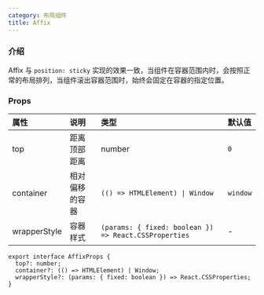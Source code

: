 ```yaml
---
category: 布局组件
title: Affix
---
```


### 介绍

Affix 与 `position: sticky` 实现的效果一致，当组件在容器范围内时，会按照正常的布局排列，当组件滚出容器范围时，始终会固定在容器的指定位置。

### Props

| 属性 | 说明 | 类型 | 默认值 |
| :-  | :- | :- | :- |
| top | 距离顶部距离 | number | `0` |
| container | 相对偏移的容器 | `(() => HTMLElement) \| Window` | `window` |
| wrapperStyle | 容器样式 | `(params: { fixed: boolean }) => React.CSSProperties` | - |

```tsx
export interface AffixProps {
  top?: number;
  container?: (() => HTMLElement) | Window;
  wrapperStyle?: (params: { fixed: boolean }) => React.CSSProperties;
}
```